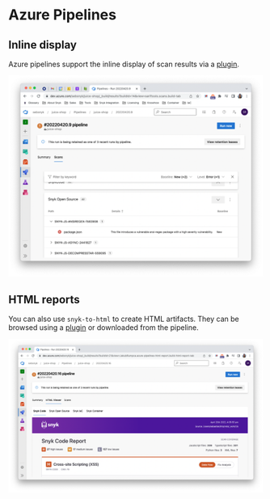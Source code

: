 # Azure Pipelines

## Inline display

Azure pipelines support the inline display of scan results via a [plugin][sarif-viewer-plugin]. 

![](azure-pipelines-inline-sarif-example.png)

## HTML reports

You can also use `snyk-to-html` to create HTML artifacts. They can be browsed using a [plugin][html-viewer-plugin] or downloaded from the pipeline.

![](azure-pipelines-html-report-example.png)

[sarif-viewer-plugin]: https://marketplace.visualstudio.com/items?itemName=sariftools.scans&targetId=bf3858e2-f2d0-4e06-962a-2107402a1234
[html-viewer-plugin]: https://marketplace.visualstudio.com/items?itemName=JakubRumpca.azure-pipelines-html-report